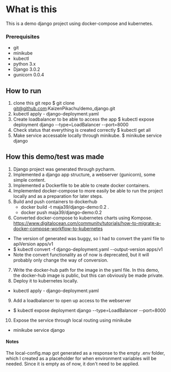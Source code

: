 # What is this
This is a demo django project using docker-compose and kubernetes.

### Prerequisites
- git
- minikube
- kubectl
- python 3.x
- Django 3.0.2
- gunicorn 0.0.4

## How to run
1. clone this git repo $ git clone git@github.com:KaizenPikachu/demo_django.git
2. kubectl apply - django-deployment.yaml
3. Create loadbalancer to be able to access the app $ kubectl expose deployment django --type=LoadBalancer --port=8000
4. Check status that everything is created correctly $ kubectl get all
5. Make service accessable locally through minikube. $ minikube service django


## How this demo/test was made
1. Django project was generated through pycharm.
2. Implemented a django app structure, a webserver (gunicorn), some simple content.
3. Implemented a Dockerfile to be able to create docker containers.
4. Implemented docker-compose to more easily be able to run the project locally and as a preparation for later steps.
5. Build and push containers to dockerhub
    - docker build -t maja39/django-demo:0.2 .
    - docker push maja39/django-demo:0.2
6. Converted docker-compose to kubernetes charts using Kompose. https://www.digitalocean.com/community/tutorials/how-to-migrate-a-docker-compose-workflow-to-kubernetes
- The version of generated was buggy, so I had to convert the yaml file to apiVersion apps/v1
- $ kubectl convert -f django-deployment.yaml --output-version apps/v1
- Note the convert functionality as of now is deprecated, but it will probably only change the way of conversion.
7. Write the docker-hub path for the image in the yaml file. In this demo, the docker-hub image is public, but this can obviously be made private.
8. Deploy it to kubernetes locally.
- kubectl apply - django-deployment.yaml
9. Add a loadbalancer to open up access to the webserver
- $ kubectl expose deployment django --type=LoadBalancer --port=8000
10. Expose the service through local routing using minikube
- minikube service django

#### Notes
The local-config.map got generated as a response to the empty .env folder, which I created as a placeholder for when environment variables will be needed. Since it is empty as of now, it don't need to be applied.


